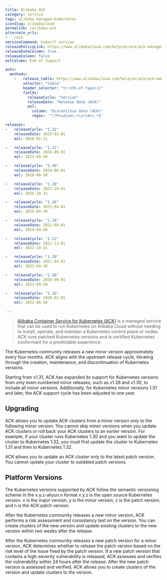 ```yaml
---
title: Alibaba ACK
category: service
tags: alibaba managed-kubernetes
iconSlug: alibabacloud
permalink: /alibaba-ack
alternate_urls:
-   /ack
versionCommand: kubectl version
releasePolicyLink: https://www.alibabacloud.com/help/en/ack/ack-managed-and-ack-dedicated/user-guide/support-for-kubernetes-versions
releaseDateColumn: true
releaseColumn: false
eolColumn: End of Support

auto:
  methods:
    -   release_table: https://www.alibabacloud.com/help/en/ack/ack-managed-and-ack-dedicated/user-guide/support-for-kubernetes-versions/
        selector: "table"
        header_selector: "tr:nth-of-type(1)"
        fields:
          releaseCycle: "Version"
          releaseDate: "Release date (ACK)"
          eol:
            column: "Discontinue date (ACK)"
            regex: '^(?P<value>.+\s+\d+).*$'

releases:
-   releaseCycle: "1.32"
    releaseDate: 2025-01-01
    eol: 2026-01-31

-   releaseCycle: "1.31"
    releaseDate: 2024-09-01
    eol: 2025-09-30

-   releaseCycle: "1.30"
    releaseDate: 2024-06-01
    eol: 2026-06-30

-   releaseCycle: "1.28"
    releaseDate: 2023-10-01
    eol: 2025-10-31

-   releaseCycle: "1.26"
    releaseDate: 2023-04-01
    eol: 2025-04-30

-   releaseCycle: "1.24"
    releaseDate: 2022-09-01
    eol: 2024-09-30

-   releaseCycle: "1.22"
    releaseDate: 2021-12-01
    eol: 2023-10-31

-   releaseCycle: "1.20"
    releaseDate: 2021-04-01
    eol: 2023-04-30

-   releaseCycle: "1.18"
    releaseDate: 2020-09-01
    eol: 2022-09-30

-   releaseCycle: "1.16"
    releaseDate: 2020-02-01
    eol: 2022-06-30

---
```


> [Alibaba Container Service for Kubernetes (ACK)](https://www.alibabacloud.com/en/product/kubernetes) is a managed
> service that can be used to run Kubernetes on Alibaba Cloud without needing to install, operate, and maintain a
> Kubernetes control plane or nodes. ACK runs patched Kubernetes versions and is certified Kubernetes conformant for a
> predictable experience.

The Kubernetes community releases a new minor version approximately every four months. ACK aligns with the upstream
release cycle, iterating through the creation, maintenance, and discontinuation of Kubernetes versions.

Starting from v1.31, ACK has expanded its support for Kubernetes versions from only even-numbered minor releases,
such as v1.28 and v1.30, to include all minor versions. Additionally, for Kubernetes minor versions 1.31 and later,
the ACK support cycle has been adjusted to one year.

## Upgrading

ACK allows you to update ACK clusters from a minor version only to the following minor version. You cannot skip minor
versions when you update ACK clusters or roll back your ACK clusters to an earlier version. For example, if your cluster
runs Kubernetes 1.30 and you want to update the cluster to Kubernetes 1.32, you must first update the cluster to
Kubernetes 1.31 and then to Kubernetes 1.32.

ACK allows you to update an ACK cluster only to the latest patch version. You cannot update your cluster to outdated
patch versions.

## Platform Versions

The Kubernetes versions supported by ACK follow the semantic versioning scheme in the x.y.z-aliyun.n format x.y.z is the
open source Kubernetes version. x is the major version, y is the minor version, z is the patch version, and n is the ACK
patch version.

After the Kubernetes community releases a new minor version, ACK performs a risk assessment and consistency test on the
version. You can create clusters of the new version and update existing clusters to the new version within two weeks
after the release.

After the Kubernetes community releases a new patch version for a minor version, ACK determines whether to release the
patch version based on the risk level of the issue fixed by the patch version. If a new patch version that contains a
high-severity vulnerability is released, ACK assesses and verifies the vulnerability within 24 hours after the release.
After the new patch version is assessed and verified, ACK allows you to create clusters of the version and update
clusters to the version.
